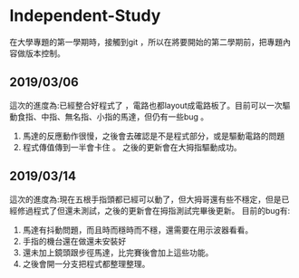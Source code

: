 ﻿# Independent-Study
在大學專題的第一學期時，接觸到git ，所以在將要開始的第二學期前，把專題內容做版本控制。
## 2019/03/06
這次的進度為:已經整合好程式了 ，電路也都layout成電路板了。目前可以一次驅動食指、中指、無名指、小指的馬達，但仍有一些bug 。
1. 馬達的反應動作很慢，之後會去確認是不是程式部分，或是驅動電路的問題
2. 程式傳值傳到一半會卡住 。
之後的更新會在大拇指驅動成功。
## 2019/03/14
這次的進度為:現在五根手指頭都已經可以動了，但大拇哥還有些不穩定，但是已經修過程式了但還未測試，之後的更新會在拇指測試完畢後更新。
目前的bug有:
1. 馬達有抖動問題，而且時而穩時而不穩，還需要在用示波器看看。
2. 手指的機台還在做還未安裝好
3. 還未加上鏡頭跟步徑馬達，比完賽後會加上這些功能。
4. 之後會開一分支把程式都整理整理。


